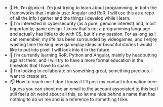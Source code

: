 - 👋 Hi, I’m @pnk-d. I'm just trying to learn about programming, in both the frameworks that I mainly use: Angular and RoR. I will use this as a repo of all the info I gather and the things i develop while I learn. 
- 👀 I’m interested in cybersecurity (as a pure, genuine interest) and, most importantly, game design. I know that's not a programming language and actually has little to do with CS, but it's my passion. For as long as I can remember, my life has been surrounded by videogames, and I enjoy wasting time thinking new gameplay ideas or beautiful stories I would like to put into pixel. I will look into it in the future. 
- 🌱 I’m currently learning RoR, Python and Angular, mainly by headbutting against them, and I will try to have a more formal education in the timeslots that I have to spare. 
- 💞️ I’m looking to collaborate on something great, something precious. I want to create art. 
- 📫 How to reach me: I don't know if I'll post my contact information here. I guess you can shoot me an email to the account associated to this but I still feel a bit weird about all this, so let me hide behind a name that has nothing to do w/ me and is a reference to something I like. 

<!---
pnk-d/pnk-d is a ✨ special ✨ repository because its `README.md` (this file) appears on your GitHub profile.
You can click the Preview link to take a look at your changes.
--->

